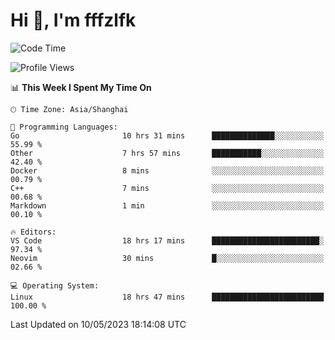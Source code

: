 # Hi 👋, I'm fffzlfk

<!--START_SECTION:waka-->
![Code Time](http://img.shields.io/badge/Code%20Time-203%20hrs%2029%20mins-blue)

![Profile Views](http://img.shields.io/badge/Profile%20Views-0-blue)

📊 **This Week I Spent My Time On** 

```text
🕑︎ Time Zone: Asia/Shanghai

💬 Programming Languages: 
Go                       10 hrs 31 mins      ██████████████░░░░░░░░░░░   55.99 % 
Other                    7 hrs 57 mins       ███████████░░░░░░░░░░░░░░   42.40 % 
Docker                   8 mins              ░░░░░░░░░░░░░░░░░░░░░░░░░   00.79 % 
C++                      7 mins              ░░░░░░░░░░░░░░░░░░░░░░░░░   00.68 % 
Markdown                 1 min               ░░░░░░░░░░░░░░░░░░░░░░░░░   00.10 % 

🔥 Editors: 
VS Code                  18 hrs 17 mins      ████████████████████████░   97.34 % 
Neovim                   30 mins             █░░░░░░░░░░░░░░░░░░░░░░░░   02.66 % 

💻 Operating System: 
Linux                    18 hrs 47 mins      █████████████████████████   100.00 % 
```


 Last Updated on 10/05/2023 18:14:08 UTC
<!--END_SECTION:waka-->
